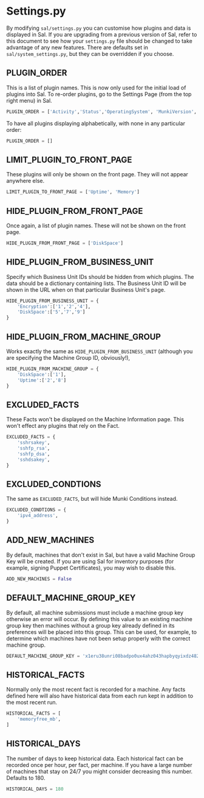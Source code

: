 # Settings.py

By modifying ``sal/settings.py`` you can customise how plugins and data is displayed in Sal. If you are upgrading from a previous version of Sal, refer to this document to see how your ``settings.py`` file should be changed to take advantage of any new features. There are defaults set in ``sal/system_settings.py``, but they can be overridden if you choose.

## PLUGIN_ORDER

This is a list of plugin names. This is now only used for the initial load of plugins into Sal. To re-order plugins, go to the Settings Page (from the top right menu) in Sal.

``` python
PLUGIN_ORDER = ['Activity','Status','OperatingSystem', 'MunkiVersion','Uptime', 'Memory']
```

To have all plugins displaying alphabetically, with none in any particular order:

```python
PLUGIN_ORDER = []
```

## LIMIT_PLUGIN_TO_FRONT_PAGE

These plugins will only be shown on the front page. They will not appear anywhere else.

```python
LIMIT_PLUGIN_TO_FRONT_PAGE = ['Uptime', 'Memory']
```

## HIDE_PLUGIN_FROM_FRONT_PAGE

Once again, a list of plugin names. These will not be shown on the front page.

```python
HIDE_PLUGIN_FROM_FRONT_PAGE = ['DiskSpace']
```

## HIDE_PLUGIN_FROM_BUSINESS_UNIT

Specify which Business Unit IDs should be hidden from which plugins. The data should be a dictionary containing lists. The Business Unit ID will be shown in the URL when on that particular Business Unit's page.

```python
HIDE_PLUGIN_FROM_BUSINESS_UNIT = {
    'Encryption':['1','2','4'],
    'DiskSpace':['5','7','9']
}
```

## HIDE_PLUGIN_FROM_MACHINE_GROUP

Works exactly the same as ``HIDE_PLUGIN_FROM_BUSINESS_UNIT`` (although you are specifying the Machine Group ID, obviously!),

```python
HIDE_PLUGIN_FROM_MACHINE_GROUP = {
    'DiskSpace':['1'],
    'Uptime':['2','8']
}
```

## EXCLUDED_FACTS

These Facts won't be displayed on the Machine Information page. This won't effect any plugins that rely on the Fact.

```python
EXCLUDED_FACTS = {
    'sshrsakey',
    'sshfp_rsa',
    'sshfp_dsa',
    'sshdsakey',
}
```

## EXCLUDED_CONDTIONS

The same as ``EXCLUDED_FACTS``, but will hide Munki Conditions instead.

```python
EXCLUDED_CONDTIONS = {
    'ipv4_address',
}
```

## ADD_NEW_MACHINES

By default, machines that don't exist in Sal, but have a valid Machine Group Key will be created. If you are using Sal for inventory purposes (for example, signing Puppet Certificates), you may wish to disable this.

``` python
ADD_NEW_MACHINES = False
```

## DEFAULT_MACHINE_GROUP_KEY

By default, all machine submissions must include a machine group key otherwise an error will occur. By defining this value to an existing machine group key then machines without a group key already defined in its preferences will be placed into this group. This can be used, for example, to determine which machines have not been setup properly with the correct machine group.

```python
DEFAULT_MACHINE_GROUP_KEY = 'x1eru38unri08badpo0ux4ahz043hapbyqyixdz482l047u9xe60nn6cux1sj0ad5bq7hwblyzjpmaqb17psygfwlfeo4x6hozb1jejaf1nee6paj68glducdt5575dz'
```

## HISTORICAL_FACTS

Normally only the most recent fact is recorded for a machine. Any facts defined here will also have historical data from each run kept in addition to the most recent run.

```python
HISTORICAL_FACTS = [
    'memoryfree_mb',
]
```

## HISTORICAL_DAYS

The number of days to keep historical data. Each historical fact can be recorded once per hour, per fact, per machine. If you have a large number of machines that stay on 24/7 you might consider decreasing this number. Defaults to 180.

```python
HISTORICAL_DAYS = 180
```
